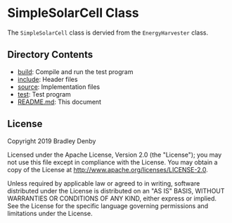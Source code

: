 # SimpleSolarCell Class

The `SimpleSolarCell` class is dervied from the `EnergyHarvester` class.

## Directory Contents

* [build](build/README.md): Compile and run the test program
* [include](include/SimpleSolarCell.hpp): Header files
* [source](source/SimpleSolarCell.cpp): Implementation files
* [test](test/test-simple-solar-cell.cpp): Test program
* [README.md](README.md): This document

## License

Copyright 2019 Bradley Denby

Licensed under the Apache License, Version 2.0 (the "License"); you may not use
this file except in compliance with the License. You may obtain a copy of the
License at <http://www.apache.org/licenses/LICENSE-2.0>.

Unless required by applicable law or agreed to in writing, software distributed
under the License is distributed on an "AS IS" BASIS, WITHOUT WARRANTIES OR
CONDITIONS OF ANY KIND, either express or implied. See the License for the
specific language governing permissions and limitations under the License.
